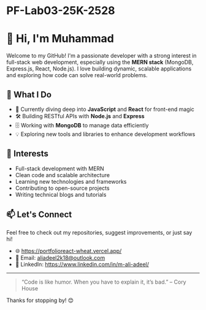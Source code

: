 # PF-Lab03-25K-2528

# 👋 Hi, I'm Muhammad

Welcome to my GitHub! I'm a passionate developer with a strong interest in full-stack web development, especially using the **MERN stack** (MongoDB, Express.js, React, Node.js). I love building dynamic, scalable applications and exploring how code can solve real-world problems.

## 🚀 What I Do

- 🔧 Currently diving deep into **JavaScript** and **React** for front-end magic
- 🛠️ Building RESTful APIs with **Node.js** and **Express**
- 🗄️ Working with **MongoDB** to manage data efficiently
- 💡 Exploring new tools and libraries to enhance development workflows

## 🧠 Interests

- Full-stack development with MERN
- Clean code and scalable architecture
- Learning new technologies and frameworks
- Contributing to open-source projects
- Writing technical blogs and tutorials

## 📫 Let's Connect

Feel free to check out my repositories, suggest improvements, or just say hi!

- 🌐 https://portfolioreact-wheat.vercel.app/
- 📧 Email: aliadeel2k18@outlook.com
- 💼 LinkedIn: https://www.linkedin.com/in/m-ali-adeel/

---

> “Code is like humor. When you have to explain it, it’s bad.” – Cory House

Thanks for stopping by! 😊
